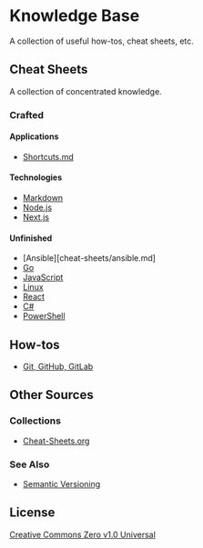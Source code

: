 # Knowledge Base

A collection of useful how-tos, cheat sheets, etc.

## Cheat Sheets

A collection of concentrated knowledge.

### Crafted

#### Applications

- [Shortcuts.md](Cheat-Sheets/Shortcuts.md)

#### Technologies

- [Markdown](Cheat-Sheets/Markdown.md)
- [Node.js](Cheat-Sheets/Node.js.md)
- [Next.js](Cheat-Sheets/Next.js.md)

#### Unfinished

- [Ansible][cheat-sheets/ansible.md]
- [Go](Cheat-Sheets/Go.md)
- [JavaScript](Cheat-Sheets/JavaScript.md)
- [Linux](Cheat-Sheets/Linux.md)
- [React](Cheat-Sheets/React.md)
- [C#](Cheat-Sheets/C#.md)
- [PowerShell](Cheat-Sheets/PowerShell.md)

## How-tos

- [Git, GitHub, GitLab](How-Tos/Git-GitHub-GitLab.md)

## Other Sources

### Collections

- [Cheat-Sheets.org](http://www.cheat-sheets.org/)

### See Also

- [Semantic Versioning](https://semver.org/)

## License

[Creative Commons Zero v1.0 Universal](LICENSE)

